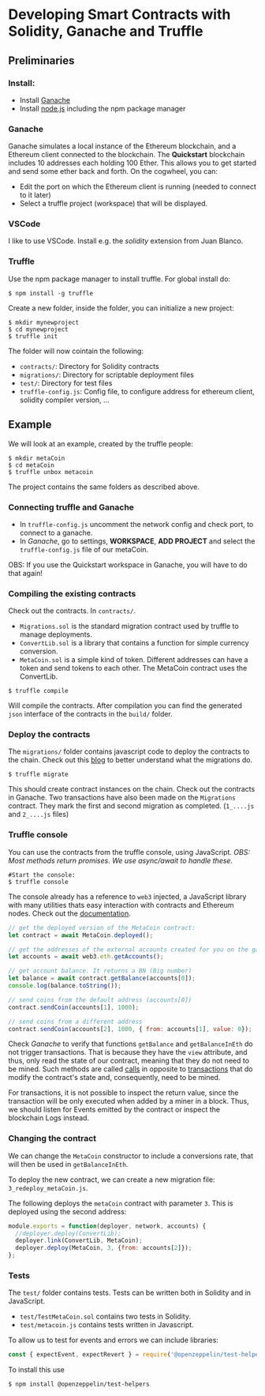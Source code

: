 # Developing Smart Contracts with Solidity, Ganache and Truffle

## Preliminaries
### Install:

* Install [Ganache](https://www.trufflesuite.com/ganache)
* Install [node.js](https://nodejs.org) including the npm package manager

### Ganache

Ganache simulates a local instance of the Ethereum blockchain, and a Ethereum client connected to the blockchain.
The **Quickstart** blockchain includes 10 addresses each holding 100 Ether. This allows you to get started and send some ether back and forth.
On the cogwheel, you can:
* Edit the port on which the Ethereum client is running (needed to connect to it later)
* Select a truffle project (workspace) that will be displayed.

### VSCode

I like to use VSCode. Install e.g. the *solidity* extension from Juan Blanco.

### Truffle

Use the npm package manager to install truffle. For global install do:
```
$ npm install -g truffle
```

Create a new folder, inside the folder, you can initialize a new project:
```
$ mkdir mynewproject
$ cd mynewproject
$ truffle init
```

The folder will now cointain the following:
* `contracts/`: Directory for Solidity contracts
* `migrations/`: Directory for scriptable deployment files
* `test/`: Directory for test files
* `truffle-config.js`: Config file, to configure address for ethereum client, solidity compiler version, ...

## Example

We will look at an example, created by the truffle people:
```
$ mkdir metaCoin
$ cd metaCoin
$ truffle unbox metacoin
```

The project contains the same folders as described above.

### Connecting truffle and Ganache
* In `truffle-config.js` uncomment the network config and check port, to connect to a ganache.
* In *Ganache*, go to settings, **WORKSPACE**, **ADD PROJECT** and select the `truffle-config.js` file of our metaCoin.

OBS: If you use the Quickstart workspace in Ganache, you will have to do that again!

### Compiling the existing contracts

Check out the contracts. In `contracts/`. 
* `Migrations.sol` is the standard migration contract used by truffle to manage deployments.
* `ConvertLib.sol` is a library that contains a function for simple currency conversion.
* `MetaCoin.sol` is a simple kind of token. Different addresses can have a token and send tokens to each other.
    The MetaCoin contract uses the ConvertLib.

```
$ truffle compile
```
Will compile the contracts.
After compilation you can find the generated `json` interface of the contracts in the `build/` folder.

### Deploy the contracts

The `migrations/` folder contains javascript code to deploy the contracts to the chain. 
Check out this [blog](https://medium.com/@blockchain101/demystifying-truffle-migrate-21afbcdf3264) to better understand what the migrations do.


```
$ truffle migrate
```
This should create contract instances on the chain. 
Check out the contracts in Ganache.
Two transactions have also been made on the `Migrations` contract.
They mark the first and second migration as completed. (`1_....js` and `2_....js` files)

### Truffle console

You can use the contracts from the truffle console, using JavaScript.
*OBS: Most methods return promises. We use async/await to handle these.*

```
#Start the console:
$ truffle console
```

The console already has a reference to `web3` injected, a JavaScript library with many utilities thats easy interaction with contracts and Ethereum nodes.
Check out the [documentation](https://web3js.readthedocs.io/).

```javascript
// get the deployed version of the MetaCoin contract:
let contract = await MetaCoin.deployed();

// get the addresses of the external accounts created for you on the ganache blockchain:
let accounts = await web3.eth.getAccounts();

// get account balance. It returns a BN (Big number)
let balance = await contract.getBalance(accounts[0]);
console.log(balance.toString());

// send coins from the default address (accounts[0])
contract.sendCoin(accounts[1], 1000);

// send coins from a different address
contract.sendCoin(accounts[2], 1000, { from: accounts[1], value: 0});
```

Check *Ganache* to verify that functions `getBalance` and `getBalanceInEth` do not trigger transactions.
That is because they have the `view` attribute, and thus, only read the state of our contract, meaning that they do not need to be mined.
Such methods are called [calls](https://web3js.readthedocs.io/en/v1.3.0/web3-eth.html?#call) in opposite to [transactions](https://ethereum.org/en/developers/docs/transactions/) that do modify the contract's state and, consequently, need to be mined.

For transactions, it is not possible to inspect the return value, since the transaction will be only executed when added by a miner in a block.
Thus, we should listen for Events emitted by the contract or inspect the blockchain Logs instead.

### Changing the contract
We can change the `MetaCoin` constructor to include a conversions rate, that will then be used in `getBalanceInEth`.

To deploy the new contract, we can create a new migration file: `3_redeploy_metaCoin.js`.

The following deploys the `metaCoin` contract with parameter `3`. This is deployed using the second address:
```javascript
module.exports = function(deployer, network, accounts) {
  //deployer.deploy(ConvertLib);
  deployer.link(ConvertLib, MetaCoin);
  deployer.deploy(MetaCoin, 3, {from: accounts[2]});
};
```

### Tests
The `test/` folder contains tests. 
Tests can be written both in Solidity and in JavaScript.
* `test/TestMetaCoin.sol` contains two tests in Solidity.
* `test/metacoin.js` contains tests written in Javascript.

To allow us to test for events and errors we can include libraries:
```javascript
const { expectEvent, expectRevert } = require('@openzeppelin/test-helpers');
```

To install this use
```
$ npm install @openzeppelin/test-helpers
```

